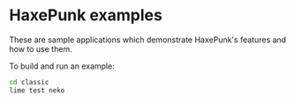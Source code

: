 # HaxePunk examples

These are sample applications which demonstrate HaxePunk's features and how to use them.

To build and run an example:

```bash
cd classic
lime test neko
```
